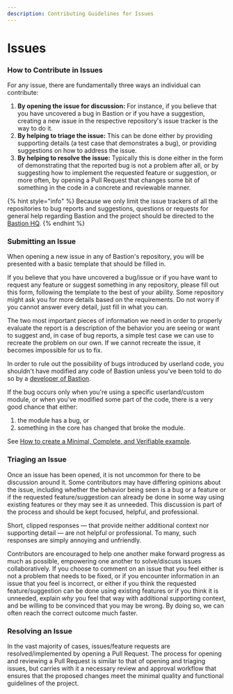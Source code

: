 ```yaml
---
description: Contributing Guidelines for Issues
---
```


# Issues

### How to Contribute in Issues

For any issue, there are fundamentally three ways an individual can contribute:

1. **By opening the issue for discussion:** For instance, if you believe that you have uncovered a bug in Bastion or if you have a suggestion, creating a new issue in the respective repository's issue tracker is the way to do it.
2. **By helping to triage the issue:** This can be done either by providing supporting details (a test case that demonstrates a bug), or providing suggestions on how to address the issue.
3. **By helping to resolve the issue:** Typically this is done either in the form of demonstrating that the reported bug is not a problem after all, or by suggesting how to implement the requested feature or suggestion, or more often, by opening a Pull Request that changes some bit of something in the code in a concrete and reviewable manner.

{% hint style="info" %}
Because we only limit the issue trackers of all the repositories to bug reports and suggestions, questions or requests for general help regarding Bastion and the project should be directed to the [Bastion HQ](https://discord.gg/fzx8fkt).
{% endhint %}

### Submitting an Issue

When opening a new issue in any of Bastion's repository, you will be presented with a basic template that should be filled in.

If you believe that you have uncovered a bug/issue or if you have want to request any feature or suggest something in any repository, please fill out this form, following the template to the best of your ability. Some repository might ask you for more details based on the requirements. Do not worry if you cannot answer every detail, just fill in what you can.

The two most important pieces of information we need in order to properly evaluate the report is a description of the behavior you are seeing or want to suggest and, in case of bug reports, a simple test case we can use to recreate the problem on our own. If we cannot recreate the issue, it becomes impossible for us to fix.

In order to rule out the possibility of bugs introduced by userland code, you shouldn't have modified any code of Bastion unless you've been told to do so by a [developer of Bastion](https://github.com/orgs/TheBastionBot/people).

If the bug occurs only when you're using a specific userland/custom module, or when you've modified some part of the code, there is a very good chance that either:

1. the module has a bug, or
2. something in the core has changed that broke the module.

See [How to create a Minimal, Complete, and Verifiable example](https://stackoverflow.com/help/mcve).

### Triaging an Issue

Once an issue has been opened, it is not uncommon for there to be discussion around it. Some contributors may have differing opinions about the issue, including whether the behavior being seen is a bug or a feature or if the requested feature/suggestion can already be done in some way using existing features or they may see it as unneeded. This discussion is part of the process and should be kept focused, helpful, and professional.

Short, clipped responses — that provide neither additional context nor supporting detail — are not helpful or professional. To many, such responses are simply annoying and unfriendly.

Contributors are encouraged to help one another make forward progress as much as possible, empowering one another to solve/discuss issues collaboratively. If you choose to comment on an issue that you feel either is not a problem that needs to be fixed, or if you encounter information in an issue that you feel is incorrect, or either if you think the requested feature/suggestion can be done using existing features or if you think it is unneeded, explain _why_ you feel that way with additional supporting context, and be willing to be convinced that you may be wrong. By doing so, we can often reach the correct outcome much faster.

### Resolving an Issue

In the vast majority of cases, issues/feature requests are resolved/implemented by opening a Pull Request. The process for opening and reviewing a Pull Request is similar to that of opening and triaging issues, but carries with it a necessary review and approval workflow that ensures that the proposed changes meet the minimal quality and functional guidelines of the project.
